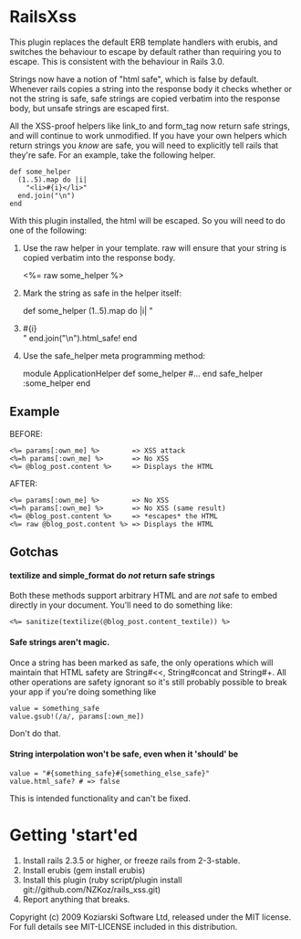 RailsXss
========

This plugin replaces the default ERB template handlers with erubis, and switches the behaviour to escape by default rather than requiring you to escape.  This is consistent with the behaviour in Rails 3.0.

Strings now have a notion of "html safe",  which is false by default.  Whenever rails copies a string into the response body it checks whether or not the string is safe, safe strings are copied verbatim into the response body, but unsafe strings are escaped first.  

All the XSS-proof helpers like link_to and form_tag now return safe strings, and will continue to work unmodified.  If you have your own helpers which return strings you *know* are safe,  you will need to explicitly tell rails that they're safe.  For an example, take the following helper.

    
    def some_helper
      (1..5).map do |i|
        "<li>#{i}</li>"
      end.join("\n")
    end

With this plugin installed, the html will be escaped.  So you will need to do one of the following:

1) Use the raw helper in your template.  raw will ensure that your string is copied verbatim into the response body.

    <%= raw some_helper %>

2) Mark the string as safe in the helper itself:

    def some_helper
      (1..5).map do |i|
        "<li>#{i}</li>"
      end.join("\n").html_safe!
    end
  
3) Use the safe_helper meta programming method:

    module ApplicationHelper
      def some_helper
        #...
      end
      safe_helper :some_helper
    end  

Example
-------

BEFORE:

    <%= params[:own_me] %>        => XSS attack
    <%=h params[:own_me] %>       => No XSS
    <%= @blog_post.content %>     => Displays the HTML
                                
AFTER:                          

    <%= params[:own_me] %>        => No XSS 
    <%=h params[:own_me] %>       => No XSS (same result)
    <%= @blog_post.content %>     => *escapes* the HTML
    <%= raw @blog_post.content %> => Displays the HTML
  
  
Gotchas
---

#### textilize and simple_format do *not* return safe strings

Both these methods support arbitrary HTML and are *not* safe to embed directly in your document.  You'll need to do something like:

    <%= sanitize(textilize(@blog_post.content_textile)) %>

#### Safe strings aren't magic.

Once a string has been marked as safe, the only operations which will maintain that HTML safety are String#<<, String#concat and String#+.  All other operations are safety ignorant so it's still probably possible to break your app if you're doing something like

    value = something_safe
    value.gsub!(/a/, params[:own_me])

Don't do that.

#### String interpolation won't be safe, even when it 'should' be

    value = "#{something_safe}#{something_else_safe}"
    value.html_safe? # => false
  
This is intended functionality and can't be fixed.

Getting 'start'ed
===============

1. Install rails 2.3.5 or higher, or freeze rails from 2-3-stable.
2. Install erubis (gem install erubis)
3. Install this plugin (ruby script/plugin install git://github.com/NZKoz/rails_xss.git)
4. Report anything that breaks.

Copyright (c) 2009 Koziarski Software Ltd, released under the MIT license. For full details see MIT-LICENSE included in this distribution.
